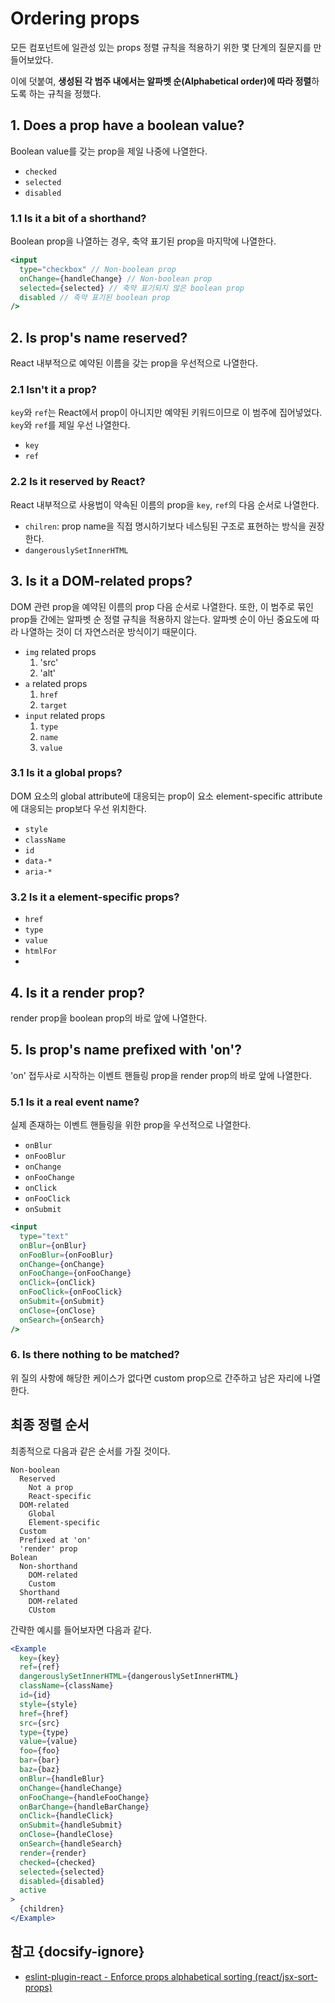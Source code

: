 # Ordering props

모든 컴포넌트에 일관성 있는 props 정렬 규칙을 적용하기 위한 몇 단계의 질문지를 만들어보았다.

이에 덧붙여, **생성된 각 범주 내에서는 알파벳 순(Alphabetical order)에 따라 정렬**하도록 하는 규칙을 정했다.

## 1. Does a prop have a boolean value?

Boolean value를 갖는 prop을 제일 나중에 나열한다.

* `checked`
* `selected`
* `disabled`

### 1.1 Is it a bit of a shorthand?

Boolean prop을 나열하는 경우, 축약 표기된 prop을 마지막에 나열한다.

```jsx
<input
  type="checkbox" // Non-boolean prop
  onChange={handleChange} // Non-boolean prop
  selected={selected} // 축약 표기되지 않은 boolean prop
  disabled // 축약 표기된 boolean prop
/>
```

## 2. Is prop's name reserved?

React 내부적으로 예약된 이름을 갖는 prop을 우선적으로 나열한다.

### 2.1 Isn't it a prop?

`key`와 `ref`는 React에서 prop이 아니지만 예약된 키워드이므로 이 범주에 집어넣었다. `key`와 `ref`를 제일 우선 나열한다.

* `key`
* `ref`

### 2.2 Is it reserved by React?

React 내부적으로 사용법이 약속된 이름의 prop을 `key`, `ref`의 다음 순서로 나열한다. 

* `chilren`: prop name을 직접 명시하기보다 네스팅된 구조로 표현하는 방식을 권장한다.
* `dangerouslySetInnerHTML`

## 3. Is it a DOM-related props?

DOM 관련 prop을 예약된 이름의 prop 다음 순서로 나열한다. 또한, 이 범주로 묶인 prop들 간에는 알파벳 순 정렬 규칙을 적용하지 않는다. 알파벳 순이 아닌 중요도에 따라 나열하는 것이 더 자연스러운 방식이기 때문이다.

* `img` related props
  1. 'src'
  2. 'alt'
* `a` related props
  1. `href`
  2. `target`
* `input` related props
  1. `type`
  2. `name`
  3. `value`

### 3.1 Is it a global props? 

DOM 요소의 global attribute에 대응되는 prop이 요소 element-specific attribute에 대응되는 prop보다 우선 위치한다.

* `style`
* `className`
* `id`
* `data-*`
* `aria-*`

### 3.2 Is it a element-specific props?

* `href`
* `type`
* `value`
* `htmlFor`
* 
## 4. Is it a render prop?

render prop을 boolean prop의 바로 앞에 나열한다.

## 5. Is prop's name prefixed with 'on'?

'on' 접두사로 시작하는 이벤트 핸들링 prop을 render prop의 바로 앞에 나열한다.

### 5.1 Is it a real event name?

실제 존재하는 이벤트 핸들링을 위한 prop을 우선적으로 나열한다.

* `onBlur`
* `onFooBlur`
* `onChange`
* `onFooChange`
* `onClick`
* `onFooClick`
* `onSubmit`

```jsx
<input
  type="text"
  onBlur={onBlur}
  onFooBlur={onFooBlur}
  onChange={onChange}
  onFooChange={onFooChange}
  onClick={onClick}
  onFooClick={onFooClick}
  onSubmit={onSubmit}
  onClose={onClose}
  onSearch={onSearch}
/>
```

### 6. Is there nothing to be matched?

위 질의 사항에 해당한 케이스가 없다면 custom prop으로 간주하고 남은 자리에 나열한다.

## 최종 정렬 순서

최종적으로 다음과 같은 순서를 가질 것이다.

```
Non-boolean
  Reserved
    Not a prop
    React-specific
  DOM-related
    Global
    Element-specific
  Custom
  Prefixed at 'on'
  'render' prop
Bolean
  Non-shorthand
    DOM-related
    Custom
  Shorthand
    DOM-related
    CUstom
```

간략한 예시를 들어보자면 다음과 같다.

```jsx
<Example
  key={key}
  ref={ref}
  dangerouslySetInnerHTML={dangerouslySetInnerHTML}
  className={className}
  id={id}
  style={style}
  href={href}
  src={src}
  type={type}
  value={value}
  foo={foo}
  bar={bar}
  baz={baz}
  onBlur={handleBlur}
  onChange={handleChange}
  onFooChange={handleFooChange}
  onBarChange={handleBarChange}
  onClick={handleClick}
  onSubmit={handleSubmit}
  onClose={handleClose}
  onSearch={handleSearch}
  render={render}
  checked={checked}
  selected={selected}
  disabled={disabled}
  active
>
  {children}
</Example>
```

## 참고 {docsify-ignore}

* [eslint-plugin-react - Enforce props alphabetical sorting (react/jsx-sort-props)](https://github.com/yannickcr/eslint-plugin-react/blob/master/docs/rules/jsx-sort-props.md)
